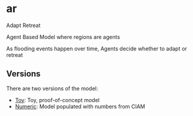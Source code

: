 # ar

Adapt Retreat

Agent Based Model where regions are agents

As flooding events happen over time, Agents decide whether to adapt or retreat



## Versions

There are two versions of the model:
* [Toy](./src/toy): Toy, proof-of-concept model
* [Numeric](./src/numeric): Model populated with numbers from CIAM
